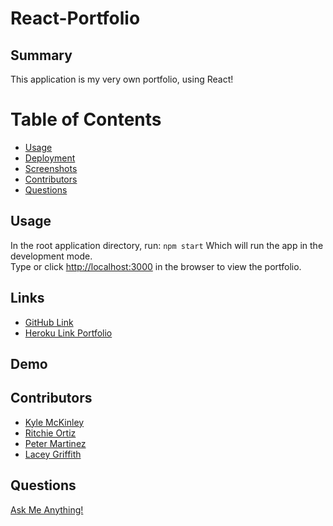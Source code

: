 # React-Portfolio

## Summary

This application is my very own  portfolio, using React!

# Table of Contents
- [Usage](#Usage)
- [Deployment](#Deployment)
- [Screenshots](#Screenshots)
- [Contributors](#Contributors)
- [Questions](#Questions)

## Usage
In the root application directory, run:
`npm start`
Which will run the app in the development mode.\
Type or click [http://localhost:3000](http://localhost:3000) in the browser to view the portfolio.

## Links
- [GitHub Link](https://github.com/kjmckinley/react-portfolio.git)
- [Heroku Link Portfolio](https://react-portfolio-kjm.herokuapp.com/)

## Demo


## Contributors
- [Kyle McKinley](https://www.github.com/kjmckinley)
- [Ritchie Ortiz](https://www.github.com/xRitchie91)
- [Peter Martinez](https://www.github.com/Pmarti53)
- [Lacey Griffith](https://www.github.com/lacey-griffith)

## Questions
[Ask Me Anything!](https://www.github.com/kjmckinley)
